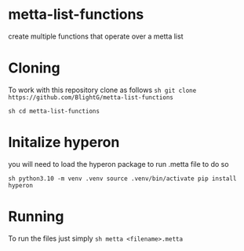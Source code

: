 # metta-list-functions
create multiple functions that operate over a metta list

# Cloning
 
To work with this repository clone as follows
``sh
git clone https://github.com/BlightG/metta-list-functions
``

``sh
cd metta-list-functions
``

# Initalize hyperon

you will need to load the hyperon package to run .metta file to do so

``sh
python3.10 -m venv .venv
source .venv/bin/activate
pip install hyperon
``

# Running

To run the files just simply 
``sh
metta <filename>.metta
``
